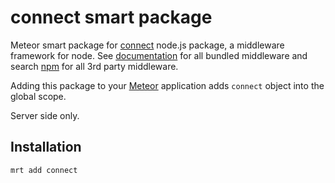 connect smart package
=====================

Meteor smart package for [connect](https://github.com/senchalabs/connect) node.js package, a middleware framework for
node. See [documentation](http://www.senchalabs.org/connect/) for all bundled middleware and search [npm](http://npmjs.org/)
for all 3rd party middleware.

Adding this package to your [Meteor](http://www.meteor.com/) application adds `connect` object into the global scope.

Server side only.

Installation
------------

```
mrt add connect
```